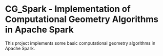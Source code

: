 # CG\_Spark - Implementation of Computational Geometry Algorithms in Apache Spark

This project implements some basic computational geometry algorithms in Apache
Spark.
